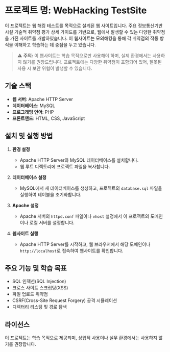 # 프로젝트 명: WebHacking TestSite

이 프로젝트는 웹 해킹 테스트를 목적으로 설계된 웹 사이트입니다. 주요 정보통신기반시설 기술적 취약점 평가 상세 가이드를 기반으로, 웹에서 발생할 수 있는 다양한 취약점을 가진 사이트를 개발하였습니다. 이 웹사이트는 모의해킹을 통해 각 취약점의 작동 방식을 이해하고 학습하는 데 중점을 두고 있습니다.

> ⚠️ **주의:** 이 웹사이트는 학습 목적으로만 사용해야 하며, 실제 환경에서는 사용하지 않기를 권장드립니다. 프로젝트에는 다양한 취약점이 포함되어 있어, 잘못된 사용 시 보안 위협이 발생할 수 있습니다.

## 기술 스택

- **웹 서버**: Apache HTTP Server  
- **데이터베이스**: MySQL  
- **프로그래밍 언어**: PHP  
- **프론트엔드**: HTML, CSS, JavaScript  

## 설치 및 실행 방법

1. **환경 설정**
   - Apache HTTP Server와 MySQL 데이터베이스를 설치합니다.
   - 웹 루트 디렉토리에 프로젝트 파일을 복사합니다.

2. **데이터베이스 설정**
   - MySQL에서 새 데이터베이스를 생성하고, 프로젝트의 `database.sql` 파일을 실행하여 테이블을 초기화합니다.

3. **Apache 설정**
   - Apache 서버의 `httpd.conf` 파일이나 `vhost` 설정에서 이 프로젝트의 도메인이나 로컬 서버를 설정합니다.

4. **웹사이트 실행**
   - Apache HTTP Server를 시작하고, 웹 브라우저에서 해당 도메인이나 `http://localhost`로 접속하여 웹사이트를 확인합니다.

## 주요 기능 및 학습 목표

- SQL 인젝션(SQL Injection)
- 크로스 사이트 스크립팅(XSS)
- 파일 업로드 취약점
- CSRF(Cross-Site Request Forgery) 공격 시뮬레이션
- 디렉터리 리스팅 및 경로 탐색

## 라이선스

이 프로젝트는 학습 목적으로 제공되며, 상업적 사용이나 실무 환경에서는 사용하지 않기를 권장합니다.
